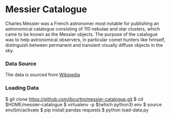# Messier Catalogue

Charles Messier was a French astronomer most notable for publishing an astronomical catalogue consisting of 110 nebulae and star clusters, which came to be known as the Messier objects. The purpose of the catalogue was to help astronomical observers, in particular comet hunters like himself, distinguish between permanent and transient visually diffuse objects in the sky.

### Data Source
The data is sourced from [Wikipedia](https://en.wikipedia.org/wiki/List_of_Messier_objects#Messier_objects)

### Loading Data

$ git clone https://github.com/jbcurtin/messier-catalogue.git
$ cd $HOME/messier-catalogue
$ virtualenv -p $(which python3) env
$ source env/bin/activate
$ pip install pandas requests
$ python load-data.py
